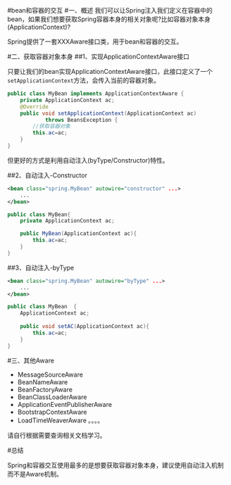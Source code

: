 #bean和容器的交互
#一、概述
我们可以让Spring注入我们定义在容器中的bean，如果我们想要获取Spring容器本身的相关对象呢?比如容器对象本身(ApplicationContext)?

Spring提供了一套XXXAware接口类，用于bean和容器的交互。

#二、获取容器对象本身
##1、实现ApplicationContextAware接口

只要让我们的bean实现ApplicationContextAware接口，此接口定义了一个`setApplicationContext`方法，会传入当前的容器对象。

~~~java
public class MyBean implements ApplicationContextAware {
	private ApplicationContext ac;
	@Override
	public void setApplicationContext(ApplicationContext ac)
			throws BeansException {
		//获取容器对象 
		this.ac=ac;
	}
}
~~~

但更好的方式是利用自动注入(byType/Constructor)特性。

##2、自动注入-Constructor

~~~xml
<bean class="spring.MyBean" autowire="constructor" ...>
	...
</bean>
~~~

~~~java
public class MyBean{
	private ApplicationContext ac;

	public MyBean(ApplicationContext ac){
		this.ac=ac;
	}
}
~~~

##3、自动注入-byType

~~~xml
<bean class="spring.MyBean" autowire="byType" ...>
	...
</bean>
~~~
~~~java
public class MyBean  {
	ApplicationContext ac;
	
	public void setAC(ApplicationContext ac){
		this.ac=ac;
	}
}
~~~

#三、其他Aware

- MessageSourceAware
- BeanNameAware
- BeanFactoryAware
- BeanClassLoaderAware
- ApplicationEventPublisherAware
- BootstrapContextAware
- LoadTimeWeaverAware
。。。。

请自行根据需要查询相关文档学习。


#总结

Spring和容器交互使用最多的是想要获取容器对象本身，建议使用自动注入机制而不是Aware机制。


